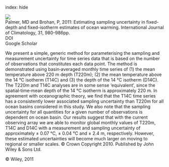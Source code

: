 index: hide

<div class="Citation">
    <div class="Citation-thumb CitationThumb-linked"  data-href="https://doi.org/10.1002/joc.2224">
      <img src="https://static.claimspace.cloud/climate-study-static/refs/thumbs/3/Palmer_and_Brohan_2011-thumb.png" />
    </div>

  <div class="Citation-body">
    <div class="Citation-text">Palmer, MD and Brohan, P, 2011: Estimating sampling uncertainty in fixed-depth and fixed-isotherm estimates of ocean warming. <span class="Article-journal">International Journal of Climatology, </span><span class="Article-volume">31, </span>980-986pp.</div>
    <div class="Citation-links">
      <div class="CitationLink" data-href="https://doi.org/10.1002/joc.2224">
        <div class="CitationLink-icon CitationLink-Doi"></div>
        <div class="CitationLink-text">DOI</div>
      </div>
      <div class="CitationLink" data-href="https://scholar.google.com/scholar?q=10.1002/joc.2224">
        <div class="CitationLink-icon CitationLink-Scholar"></div>
        <div class="CitationLink-text">Google Scholar</div>
      </div>
    </div>
  </div>
</div>

We present a simple, generic method for parameterising the sampling and measurement uncertainty for time series data that is based on the number of observations that constitutes each data point. The method is demonstrated using basin‐averaged monthly time series of (1) the mean temperature above 220 m depth (T220m); (2) the mean temperature above the 14 °C isotherm (T14C) and (3) the depth of the 14 °C isotherm (D14C). The T220m and T14C analyses are in some sense ‘equivalent’, since the spatial‐time‐mean depth of the 14 °C isotherm is approximately 220 m. In agreement with oceanographic theory, we find that the T14C time series has a consistently lower associated sampling uncertainty than T220m for all ocean basins considered in this study. We also note that the sampling uncertainty for all quantities for a given number of observations is dependent on ocean basin. Our results suggest that with the current observing array we are able to monitor global monthly values of T220m, T14C and D14C with a measurement and sampling uncertainty of approximately ± 0.07 °C, ± 0.04 °C and ± 2.4 m, respectively. However, these estimated uncertainties will become much larger on moving to regional or smaller scales. © Crown Copyright 2010. Published by John Wiley & Sons Ltd.

<div class="Citation-copy">
&copy; Wiley, 2011
</div>